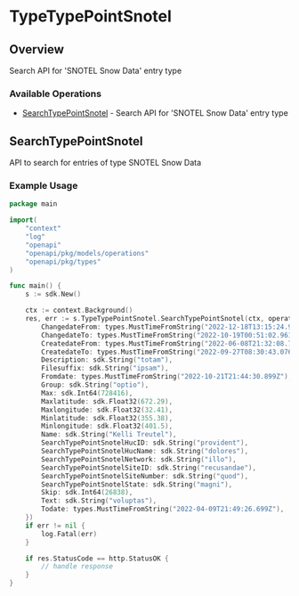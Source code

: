 # TypeTypePointSnotel

## Overview

Search API for 'SNOTEL Snow Data' entry type

### Available Operations

* [SearchTypePointSnotel](#searchtypepointsnotel) - Search API for 'SNOTEL Snow Data' entry type

## SearchTypePointSnotel

API to search for entries of type SNOTEL Snow Data

### Example Usage

```go
package main

import(
	"context"
	"log"
	"openapi"
	"openapi/pkg/models/operations"
	"openapi/pkg/types"
)

func main() {
    s := sdk.New()

    ctx := context.Background()
    res, err := s.TypeTypePointSnotel.SearchTypePointSnotel(ctx, operations.SearchTypePointSnotelRequest{
        ChangedateFrom: types.MustTimeFromString("2022-12-18T13:15:24.930Z"),
        ChangedateTo: types.MustTimeFromString("2022-10-19T00:51:02.961Z"),
        CreatedateFrom: types.MustTimeFromString("2022-06-08T21:32:08.730Z"),
        CreatedateTo: types.MustTimeFromString("2022-09-27T08:30:43.076Z"),
        Description: sdk.String("totam"),
        Filesuffix: sdk.String("ipsam"),
        Fromdate: types.MustTimeFromString("2022-10-21T21:44:30.899Z"),
        Group: sdk.String("optio"),
        Max: sdk.Int64(728416),
        Maxlatitude: sdk.Float32(672.29),
        Maxlongitude: sdk.Float32(32.41),
        Minlatitude: sdk.Float32(355.38),
        Minlongitude: sdk.Float32(401.5),
        Name: sdk.String("Kelli Treutel"),
        SearchTypePointSnotelHucID: sdk.String("provident"),
        SearchTypePointSnotelHucName: sdk.String("dolores"),
        SearchTypePointSnotelNetwork: sdk.String("illo"),
        SearchTypePointSnotelSiteID: sdk.String("recusandae"),
        SearchTypePointSnotelSiteNumber: sdk.String("quod"),
        SearchTypePointSnotelState: sdk.String("magni"),
        Skip: sdk.Int64(26838),
        Text: sdk.String("voluptas"),
        Todate: types.MustTimeFromString("2022-04-09T21:49:26.699Z"),
    })
    if err != nil {
        log.Fatal(err)
    }

    if res.StatusCode == http.StatusOK {
        // handle response
    }
}
```
